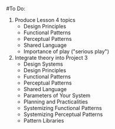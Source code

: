 
#To Do:

1. Produce Lesson 4 topics
   * Design Principles
   * Functional Patterns
   * Perceptual Patterns
   * Shared Language
   * Importance of play ("serious play")
2. Integrate theory into Project 3
   * Design Systems
   * Design Principles
   * Functional Patterns
   * Perceptual Patterns
   * Shared Language
   * Parameters of Your System
   * Planning and Practicalities
   * Systemizing Functional Patterns
   * Systemizing Perceptual Patterns
   * Pattern Libraries